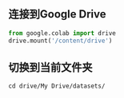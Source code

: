 ## 连接到Google Drive

```python  
from google.colab import drive 
drive.mount('/content/drive')
```   

## 切换到当前文件夹    

```
cd drive/My Drive/datasets/  
```   
